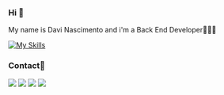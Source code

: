 ### Hi 👋

My name is Davi Nascimento and i'm a Back End Developer👨🏻‍💻
 
 [![My Skills](https://skillicons.dev/icons?i=java,spring,postgresql,mysql,docker)](https://skillicons.dev)


### Contact📱

<div> 
  <a href="https://www.youtube.com/@devdaavi" target="_blank"><img src="https://img.shields.io/badge/YouTube-FF0000?style=for-the-badge&logo=youtube&logoColor=white" target="_blank"></a>
  <a href="https://instagram.com/davipdn" target="_blank"><img src="https://img.shields.io/badge/-Instagram-%23E4405F?style=for-the-badge&logo=instagram&logoColor=white" target="_blank"></a> 
  <a href = "mailto:davipdnascimento@gmail.com"><img src="https://img.shields.io/badge/-Gmail-%23333?style=for-the-badge&logo=gmail&logoColor=white" target="_blank"></a>
  <a href="https://www.linkedin.com/in/davipdn/" target="_blank"><img src="https://img.shields.io/badge/-LinkedIn-%230077B5?style=for-the-badge&logo=linkedin&logoColor=white" target="_blank"></a> 
</div>
